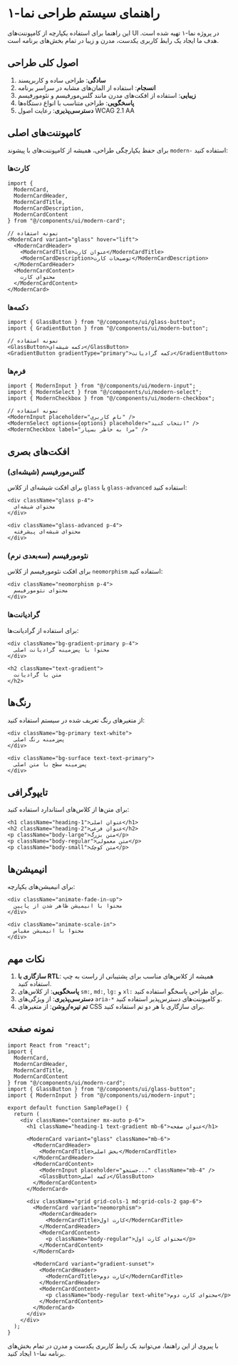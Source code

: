 # راهنمای سیستم طراحی نما-۱

این راهنما برای استفاده یکپارچه از کامپوننت‌های UI در پروژه نما-۱ تهیه شده است. هدف ما ایجاد یک رابط کاربری یکدست، مدرن و زیبا در تمام بخش‌های برنامه است.

## اصول کلی طراحی

1. **سادگی**: طراحی ساده و کاربرپسند
2. **انسجام**: استفاده از المان‌های مشابه در سراسر برنامه
3. **زیبایی**: استفاده از افکت‌های مدرن مانند گلس‌مورفیسم و نئومورفیسم
4. **پاسخگویی**: طراحی متناسب با انواع دستگاه‌ها
5. **دسترسی‌پذیری**: رعایت اصول WCAG 2.1 AA

## کامپوننت‌های اصلی

برای حفظ یکپارچگی طراحی، همیشه از کامپوننت‌های با پیشوند `modern-` استفاده کنید:

### کارت‌ها

```tsx
import { 
  ModernCard, 
  ModernCardHeader, 
  ModernCardTitle, 
  ModernCardDescription, 
  ModernCardContent 
} from "@/components/ui/modern-card";

// نمونه استفاده
<ModernCard variant="glass" hover="lift">
  <ModernCardHeader>
    <ModernCardTitle>عنوان کارت</ModernCardTitle>
    <ModernCardDescription>توضیحات کارت</ModernCardDescription>
  </ModernCardHeader>
  <ModernCardContent>
    محتوای کارت
  </ModernCardContent>
</ModernCard>
```

### دکمه‌ها

```tsx
import { GlassButton } from "@/components/ui/glass-button";
import { GradientButton } from "@/components/ui/modern-button";

// نمونه استفاده
<GlassButton>دکمه شیشه‌ای</GlassButton>
<GradientButton gradientType="primary">دکمه گرادیانت</GradientButton>
```

### فرم‌ها

```tsx
import { ModernInput } from "@/components/ui/modern-input";
import { ModernSelect } from "@/components/ui/modern-select";
import { ModernCheckbox } from "@/components/ui/modern-checkbox";

// نمونه استفاده
<ModernInput placeholder="نام کاربری" />
<ModernSelect options={options} placeholder="انتخاب کنید" />
<ModernCheckbox label="مرا به خاطر بسپار" />
```

## افکت‌های بصری

### گلس‌مورفیسم (شیشه‌ای)

برای افکت شیشه‌ای از کلاس `glass` یا `glass-advanced` استفاده کنید:

```tsx
<div className="glass p-4">
  محتوای شیشه‌ای
</div>

<div className="glass-advanced p-4">
  محتوای شیشه‌ای پیشرفته
</div>
```

### نئومورفیسم (سه‌بعدی نرم)

برای افکت نئومورفیسم از کلاس `neomorphism` استفاده کنید:

```tsx
<div className="neomorphism p-4">
  محتوای نئومورفیسم
</div>
```

### گرادیانت‌ها

برای استفاده از گرادیانت‌ها:

```tsx
<div className="bg-gradient-primary p-4">
  محتوا با پس‌زمینه گرادیانت اصلی
</div>

<h2 className="text-gradient">
  متن با گرادیانت
</h2>
```

## رنگ‌ها

از متغیرهای رنگ تعریف شده در سیستم استفاده کنید:

```tsx
<div className="bg-primary text-white">
  پس‌زمینه رنگ اصلی
</div>

<div className="bg-surface text-text-primary">
  پس‌زمینه سطح با متن اصلی
</div>
```

## تایپوگرافی

برای متن‌ها از کلاس‌های استاندارد استفاده کنید:

```tsx
<h1 className="heading-1">عنوان اصلی</h1>
<h2 className="heading-2">عنوان فرعی</h2>
<p className="body-large">متن بزرگ</p>
<p className="body-regular">متن معمولی</p>
<p className="body-small">متن کوچک</p>
```

## انیمیشن‌ها

برای انیمیشن‌های یکپارچه:

```tsx
<div className="animate-fade-in-up">
  محتوا با انیمیشن ظاهر شدن از پایین
</div>

<div className="animate-scale-in">
  محتوا با انیمیشن مقیاس
</div>
```

## نکات مهم

1. **سازگاری با RTL**: همیشه از کلاس‌های مناسب برای پشتیبانی از راست به چپ استفاده کنید.
2. **پاسخگویی**: از کلاس‌های `sm:`, `md:`, `lg:` و `xl:` برای طراحی پاسخگو استفاده کنید.
3. **دسترسی‌پذیری**: از ویژگی‌های `aria-*` و کامپوننت‌های دسترس‌پذیر استفاده کنید.
4. **تم تیره/روشن**: از متغیرهای CSS برای سازگاری با هر دو تم استفاده کنید.

## نمونه صفحه

```tsx
import React from "react";
import { 
  ModernCard, 
  ModernCardHeader, 
  ModernCardTitle, 
  ModernCardContent 
} from "@/components/ui/modern-card";
import { GlassButton } from "@/components/ui/glass-button";
import { ModernInput } from "@/components/ui/modern-input";

export default function SamplePage() {
  return (
    <div className="container mx-auto p-6">
      <h1 className="heading-1 text-gradient mb-6">عنوان صفحه</h1>
      
      <ModernCard variant="glass" className="mb-6">
        <ModernCardHeader>
          <ModernCardTitle>بخش اصلی</ModernCardTitle>
        </ModernCardHeader>
        <ModernCardContent>
          <ModernInput placeholder="جستجو..." className="mb-4" />
          <GlassButton>دکمه اصلی</GlassButton>
        </ModernCardContent>
      </ModernCard>
      
      <div className="grid grid-cols-1 md:grid-cols-2 gap-6">
        <ModernCard variant="neomorphism">
          <ModernCardHeader>
            <ModernCardTitle>کارت اول</ModernCardTitle>
          </ModernCardHeader>
          <ModernCardContent>
            <p className="body-regular">محتوای کارت اول</p>
          </ModernCardContent>
        </ModernCard>
        
        <ModernCard variant="gradient-sunset">
          <ModernCardHeader>
            <ModernCardTitle>کارت دوم</ModernCardTitle>
          </ModernCardHeader>
          <ModernCardContent>
            <p className="body-regular text-white">محتوای کارت دوم</p>
          </ModernCardContent>
        </ModernCard>
      </div>
    </div>
  );
}
```

با پیروی از این راهنما، می‌توانید یک رابط کاربری یکدست و مدرن در تمام بخش‌های برنامه نما-۱ ایجاد کنید.
